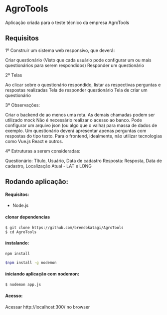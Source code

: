 # AgroTools
Aplicação criada para o teste técnico da empresa AgroTools

## Requisitos

1º Construir um sistema web responsivo, que deverá:

Criar questionário (Visto que cada usuário pode configurar um ou mais questionários para serem respondidos)
Responder um questionário


2º Telas

Ao clicar sobre o questionário respondido, listar as respectivas perguntas e respostas realizadas
Tela de responder questionário
Tela de criar um questionário


3º Observações:

Criar o backend de ao menos uma rota. As demais chamadas podem ser utilizado mock
Não é necessário realizar o acesso ao banco. Pode configurar um arquivo json (ou algo que o valha) para massa de dados de exemplo.
Um questionário deverá apresentar apenas perguntas com respostas do tipo texto.
Para o frontend, idealmente, não utilizar tecnologias como Vue.js React e outros.


4º Estruturas a serem consideradas:

Questionário: Título, Usuário, Data de cadastro
Resposta: Resposta, Data de cadastro, Localização Atual - LAT e LONG

## Rodando aplicação:

#### Requisitos:
- Node.js

#### clonar dependencias
    $ git clone https://github.com/brendokatagi/AgroTools
    $ cd AgroTools
#### instalando:
  ```sh
  npm install
  ```
  ```sh
$npm install -g nodemon
  ```
#### iniciando aplicação com nodemon:  

 ```sh
$ nodemon app.js
  ```
  
#### Acesso:
Acessar http://localhost:300/ no browser
